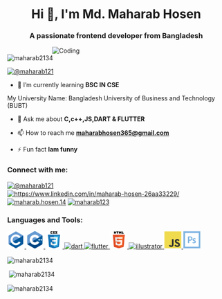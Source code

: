 <h1 align="center">Hi 👋, I'm Md. Maharab Hosen</h1>
<h3 align="center">A passionate frontend developer from Bangladesh</h3>
<img align="right" alt="Coding"width="400" src="https://cdn.dribbble.com/users/1059583/screenshots/4171367/coding-freak.gif">

<p align="left"> <img src="https://komarev.com/ghpvc/?username=maharab2134&label=Profile%20views&color=0e75b6&style=flat" alt="maharab2134" /> </p>

<p align="left"> <a href="https://twitter.com/@maharab121" target="blank"><img src="https://img.shields.io/twitter/follow/@maharab121?logo=twitter&style=for-the-badge" alt="@maharab121" /></a> </p>

- 🌱 I’m currently learning **BSC IN CSE**

My University Name: Bangladesh University of Business and Technology (BUBT)

- 💬 Ask me about **C,c++,JS,DART & FLUTTER**

- 📫 How to reach me **maharabhosen365@gmail.com**

- ⚡ Fun fact **Iam funny**

<h3 align="left">Connect with me:</h3>
<p align="left">
<a href="https://twitter.com/@maharab121" target="blank"><img align="center" src="https://raw.githubusercontent.com/rahuldkjain/github-profile-readme-generator/master/src/images/icons/Social/twitter.svg" alt="@maharab121" height="30" width="40" /></a>
<a href="https://linkedin.com/in/https://www.linkedin.com/in/maharab-hosen-26aa33229/" target="blank"><img align="center" src="https://raw.githubusercontent.com/rahuldkjain/github-profile-readme-generator/master/src/images/icons/Social/linked-in-alt.svg" alt="https://www.linkedin.com/in/maharab-hosen-26aa33229/" height="30" width="40" /></a>
<a href="https://fb.com/maharab.hosen.14" target="blank"><img align="center" src="https://raw.githubusercontent.com/rahuldkjain/github-profile-readme-generator/master/src/images/icons/Social/facebook.svg" alt="maharab.hosen.14" height="30" width="40" /></a>
<a href="https://codeforces.com/profile/maharab123" target="blank"><img align="center" src="https://raw.githubusercontent.com/rahuldkjain/github-profile-readme-generator/master/src/images/icons/Social/codeforces.svg" alt="maharab123" height="30" width="40" /></a>
</p>

<h3 align="left">Languages and Tools:</h3>
<p align="left"> <a href="https://www.cprogramming.com/" target="_blank" rel="noreferrer"> <img src="https://raw.githubusercontent.com/devicons/devicon/master/icons/c/c-original.svg" alt="c" width="40" height="40"/> </a> <a href="https://www.w3schools.com/cpp/" target="_blank" rel="noreferrer"> <img src="https://raw.githubusercontent.com/devicons/devicon/master/icons/cplusplus/cplusplus-original.svg" alt="cplusplus" width="40" height="40"/> </a> <a href="https://www.w3schools.com/css/" target="_blank" rel="noreferrer"> <img src="https://raw.githubusercontent.com/devicons/devicon/master/icons/css3/css3-original-wordmark.svg" alt="css3" width="40" height="40"/> </a> <a href="https://dart.dev" target="_blank" rel="noreferrer"> <img src="https://www.vectorlogo.zone/logos/dartlang/dartlang-icon.svg" alt="dart" width="40" height="40"/> </a> <a href="https://flutter.dev" target="_blank" rel="noreferrer"> <img src="https://www.vectorlogo.zone/logos/flutterio/flutterio-icon.svg" alt="flutter" width="40" height="40"/> </a> <a href="https://www.w3.org/html/" target="_blank" rel="noreferrer"> <img src="https://raw.githubusercontent.com/devicons/devicon/master/icons/html5/html5-original-wordmark.svg" alt="html5" width="40" height="40"/> </a> <a href="https://www.adobe.com/in/products/illustrator.html" target="_blank" rel="noreferrer"> <img src="https://www.vectorlogo.zone/logos/adobe_illustrator/adobe_illustrator-icon.svg" alt="illustrator" width="40" height="40"/> </a> <a href="https://developer.mozilla.org/en-US/docs/Web/JavaScript" target="_blank" rel="noreferrer"> <img src="https://raw.githubusercontent.com/devicons/devicon/master/icons/javascript/javascript-original.svg" alt="javascript" width="40" height="40"/> </a> <a href="https://www.photoshop.com/en" target="_blank" rel="noreferrer"> <img src="https://raw.githubusercontent.com/devicons/devicon/master/icons/photoshop/photoshop-line.svg" alt="photoshop" width="40" height="40"/> </a> </p>

<p><img align="center" src="https://github-readme-stats.vercel.app/api/top-langs?username=maharab2134&show_icons=true&locale=en&layout=compact" alt="maharab2134" /></p>

<p>&nbsp;<img align="center" src="https://github-readme-stats.vercel.app/api?username=maharab2134&show_icons=true&locale=en" alt="maharab2134" /></p>

<p><img align="center" src="https://github-readme-streak-stats.herokuapp.com/?user=maharab2134&" alt="maharab2134" /></p>
